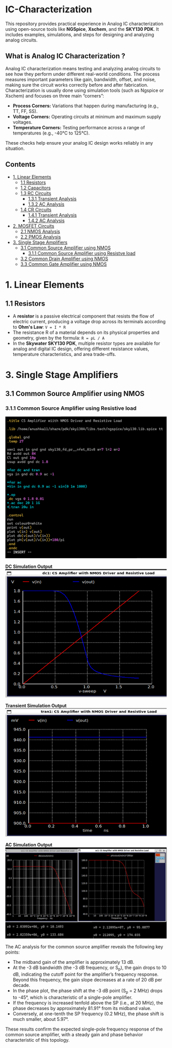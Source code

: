 # IC-Characterization
This repository provides practical experience in Analog IC characterization using open-source tools like **NGSpice**, **Xschem**, and the **SKY130 PDK**. It includes examples, simulations, and steps for designing and analyzing analog circuits.

## What is Analog IC Characterization ?
Analog IC characterization means testing and analyzing analog circuits to see how they perform under different real-world conditions. The process measures important parameters like gain, bandwidth, offset, and noise, making sure the circuit works correctly before and after fabrication. Characterization is usually done using simulation tools (such as Ngspice or Xschem) and focuses on three main “corners”:

- **Process Corners:** Variations that happen during manufacturing (e.g., TT, FF, SS).
- **Voltage Corners:** Operating circuits at minimum and maximum supply voltages.
- **Temperature Corners:** Testing performance across a range of temperatures (e.g., -40°C to 125°C).

These checks help ensure your analog IC design works reliably in any situation.


## Contents

- [1. Linear Elements](#1-linear-elements)
  - [1.1 Resistors](#11-resistors)
  - [1.2 Capacitors](#12-capacitors)
  - [1.3 RC Circuits](#13-rc-circuits)
     - [1.3.1 Transient Analysis](#131-transient-analysis)
     - [1.3.2 AC Analysis](#132-ac-analysis)
  - [1.4 CR Circuits](#14-cr-circuits)
     - [1.4.1 Transient Analysis](#141-transient-analysis)
     - [1.4.2 AC Analysis](#142-ac-analysis)
- [2. MOSFET Circuits](#2-mosfet-circuits)
  - [2.1 NMOS Analysis](#21-nmos-analysis)
  - [2.2 PMOS Analysis](#22-pmos-analysis)
- [3. Single Stage Amplifiers](#3-single-stage-amplifiers)
  - [3.1 Common Source Amplifier using NMOS](#31-common-source-amplifier-using-NMOS)
    - [3.1.1 Common Source Amplifier using Resistve load](#311-common-source-amplifier-using-resistive-load)
  - [3.2 Common Drain Amplifier using NMOS](#33-common-drain-amplifier-using-NMOS)
  - [3.3 Common Gate Amplifier using NMOS](#35-common-gate-amplifier-using-NMOS)
 

# 1. Linear Elements

## 1.1 Resistors

- A **resistor** is a passive electrical component that resists the flow of electric current, producing a voltage drop across its terminals according to **Ohm's Law**:   `` V = I * R ``
- The resistance R of a material depends on its physical properties and geometry, given by the formula: `` R = ρL / A ``
- In the **Skywater SKY130 PDK**, multiple resistor types are available for analog and digital IC design, offering different resistance values, temperature characteristics, and area trade-offs.

# 3. Single Stage Amplifiers

## 3.1 Common Source Amplifier using NMOS

### 3.1.1 Common Source Amplifier using Resistive load

<img src="simulation%20results/ngspice/1.png" width="600" />

**DC Simulation Output**  
<img src="simulation%20results/ngspice/2.png" width="600" height="400" />

**Transient Simulation Output**  
<img src="simulation%20results/ngspice/3.png" width="600" height="400" />

**AC Simulation Output**  
<img src="simulation%20results/ngspice/4.jpg" width="600" />

The AC analysis for the common source amplifier reveals the following key points:

- The midband gain of the amplifier is approximately 13 dB.
- At the -3 dB bandwidth (the -3 dB frequency, or S<sub>p</sub>), the gain drops to 10 dB, indicating the cutoff point for the amplifier’s frequency response. Beyond this frequency, the gain slope decreases at a rate of 20 dB per decade.
- In the phase plot, the phase shift at the -3 dB point (S<sub>p</sub> = 2 MHz) drops to -45°, which is characteristic of a single-pole amplifier.
- If the frequency is increased tenfold above the SP (i.e., at 20 MHz), the phase decreases by approximately 81.91° from its midband value.
- Conversely, at one-tenth the SP frequency (0.2 MHz), the phase shift is much smaller, about 5.97°.

These results confirm the expected single-pole frequency response of the common source amplifier, with a steady gain and phase behavior characteristic of this topology.

